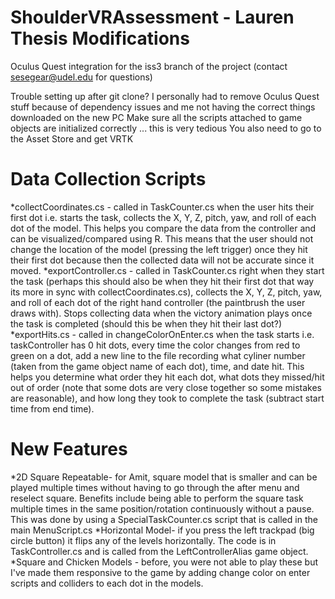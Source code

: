 # ShoulderVRAssessment - Lauren Thesis Modifications
Oculus Quest integration for the iss3 branch of the project (contact sesegear@udel.edu for questions)

Trouble setting up after git clone? 
I personally had to remove Oculus Quest stuff because of dependency issues and me not having the correct things downloaded on the new PC
Make sure all the scripts attached to game objects are initialized correctly ... this is very tedious
You also need to go to the Asset Store and get VRTK

# Data Collection Scripts
*collectCoordinates.cs - called in TaskCounter.cs when the user hits their first dot i.e. starts the task, collects the X, Y, Z, pitch, yaw, and roll of each dot of the model. This helps you compare the data from the controller and can be visualized/compared using R. This means that the user should not change the location of the model (pressing the left trigger) once they hit their first dot because then the collected data will not be accurate since it moved. 
*exportController.cs - called in TaskCounter.cs right when they start the task (perhaps this should also be when they hit their first dot that way its more in sync with collectCoordinates.cs), collects the X, Y, Z, pitch, yaw, and roll of each dot of the right hand controller (the paintbrush the user draws with). Stops collecting data when the victory animation plays once the task is completed (should this be when they hit their last dot?)
*exportHits.cs - called in changeColorOnEnter.cs when the task starts i.e. taskController has 0 hit dots, every time the color changes from red to green on a dot, add a new line to the file recording what cyliner number (taken from the game object name of each dot), time, and date hit. This helps you determine what order they hit each dot, what dots they missed/hit out of order (note that some dots are very close together so some mistakes are reasonable), and how long they took to complete the task (subtract start time from end time). 

# New Features
*2D Square Repeatable- for Amit, square model that is smaller and can be played multiple times without having to go through the after menu and reselect square. Benefits include being able to perform the square task multiple times in the same position/rotation continuously without a pause. This was done by using a SpecialTaskCounter.cs script that is called in the main MenuScript.cs
*Horizontal Model- if you press the left trackpad (big circle button) it flips any of the levels horizontally. The code is in TaskController.cs and is called from the LeftControllerAlias game object.
*Square and Chicken Models - before, you were not able to play these but I've made them responsive to the game by adding change color on enter scripts and colliders to each dot in the models. 
